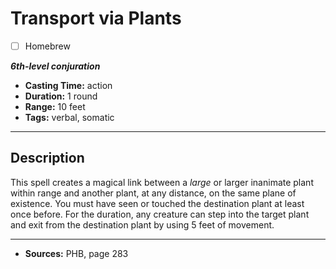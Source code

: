 # Transport via Plants
- [ ] Homebrew

***6th-level conjuration***
- **Casting Time:** action
- **Duration:** 1 round
- **Range:** 10 feet
- **Tags:** verbal, somatic

---

## Description
This spell creates a magical link between a *large* or larger inanimate plant within range and another plant, at any distance, on the same plane of existence.
You must have seen or touched the destination plant at least once before.
For the duration, any creature can step into the target plant and exit from the destination plant by using 5 feet of movement.

---

- **Sources:** PHB, page 283

